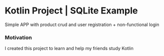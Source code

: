 # Kotlin Project | SQLite Example

Simple APP with product crud and user registration + non-functional login

### Motivation 
I created this project to learn and help my friends study Kotlin





